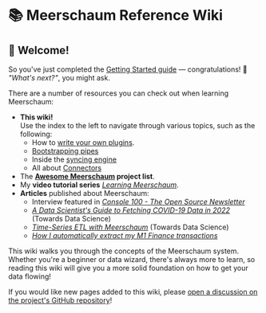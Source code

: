 # 📚 Meerschaum Reference Wiki

## 👋 Welcome!

So you've just completed the [Getting Started guide](/get-started) ― congratulations! 🥳 *"What's next?"*, you might ask.

There are a number of resources you can check out when learning Meerschaum:

- **This wiki!**  
  Use the index to the left to navigate through various topics, such as the following:
    - How to [write your own plugins](/reference/plugins/writing-plugins/).
    - [Bootstrapping pipes](/reference/pipes/bootstrapping/)
    - Inside the [syncing engine](/reference/pipes/syncing/)
    - All about [Connectors](/reference/connectors/)
- The **[Awesome Meerschaum](https://github.com/bmeares/awesome-meerschaum) project list**.
- My **video tutorial series** [*Learning Meerschaum*](/tutorials).
- **Articles** published about Meerschaum:
    - Interview featured in [*Console 100 - The Open Source Newsletter*](https://console.substack.com/p/console-100)
    - [*A Data Scientist's Guide to Fetching COVID-19 Data in 2022*](https://towardsdatascience.com/a-data-scientists-guide-to-fetching-covid-19-data-in-2022-d952b4697) (Towards Data Science)
    - [*Time-Series ETL with Meerschaum*](https://towardsdatascience.com/easy-time-series-etl-for-data-scientists-with-meerschaum-5aade339b398) (Towards Data Science)
    - [*How I automatically extract my M1 Finance transactions*](https://bmeares.medium.com/how-i-automatically-extract-my-m1-finance-transactions-b43cef857bc7)

This wiki walks you through the concepts of the Meerschaum system. Whether you're a beginner or data wizard, there's always more to learn, so reading this wiki will give you a more solid foundation on how to get your data flowing!

If you would like new pages added to this wiki, please [open a discussion on the project's GitHub repository](https://github.com/bmeares/Meerschaum/discussions)!
